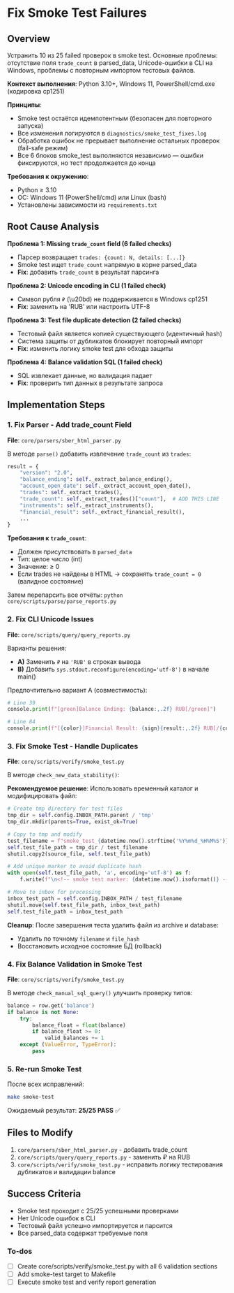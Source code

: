 <!-- fb57b88f-1658-438e-b899-6a44a3938a35 7df8db89-f34d-4c69-8951-fcd26bfc2d70 -->
# Fix Smoke Test Failures

## Overview

Устранить 10 из 25 failed проверок в smoke test. Основные проблемы: отсутствие поля `trade_count` в parsed_data, Unicode-ошибки в CLI на Windows, проблемы с повторным импортом тестовых файлов.

**Контекст выполнения**: Python 3.10+, Windows 11, PowerShell/cmd.exe (кодировка cp1251)

**Принципы**:

- Smoke test остаётся идемпотентным (безопасен для повторного запуска)
- Все изменения логируются в `diagnostics/smoke_test_fixes.log`
- Обработка ошибок не прерывает выполнение остальных проверок (fail-safe режим)
- Все 6 блоков smoke_test выполняются независимо — ошибки фиксируются, но тест продолжается до конца

**Требования к окружению**:

- Python ≥ 3.10
- ОС: Windows 11 (PowerShell/cmd) или Linux (bash)
- Установлены зависимости из `requirements.txt`

## Root Cause Analysis

**Проблема 1: Missing `trade_count` field (6 failed checks)**

- Парсер возвращает `trades: {count: N, details: [...]}` 
- Smoke test ищет `trade_count` напрямую в корне parsed_data
- **Fix**: добавить `trade_count` в результат парсинга

**Проблема 2: Unicode encoding in CLI (1 failed check)**

- Символ рубля `₽` (\u20bd) не поддерживается в Windows cp1251
- **Fix**: заменить на 'RUB' или настроить UTF-8

**Проблема 3: Test file duplicate detection (2 failed checks)**

- Тестовый файл является копией существующего (идентичный hash)
- Система защиты от дубликатов блокирует повторный импорт
- **Fix**: изменить логику smoke test для обхода защиты

**Проблема 4: Balance validation SQL (1 failed check)**

- SQL извлекает данные, но валидация падает
- **Fix**: проверить тип данных в результате запроса

## Implementation Steps

### 1. Fix Parser - Add trade_count Field

**File**: `core/parsers/sber_html_parser.py`

В методе `parse()` добавить извлечение `trade_count` из `trades`:

```python
result = {
    "version": "2.0",
    "balance_ending": self._extract_balance_ending(),
    "account_open_date": self._extract_account_open_date(),
    "trades": self._extract_trades(),
    "trade_count": self._extract_trades()["count"],  # ADD THIS LINE
    "instruments": self._extract_instruments(),
    "financial_result": self._extract_financial_result(),
    ...
}
```

**Требования к `trade_count`**:

- Должен присутствовать в `parsed_data`
- Тип: целое число (int)
- Значение: ≥ 0
- Если trades не найдены в HTML → сохранять `trade_count = 0` (валидное состояние)

Затем перепарсить все отчёты: `python core/scripts/parse/parse_reports.py`

### 2. Fix CLI Unicode Issues

**File**: `core/scripts/query/query_reports.py`

Варианты решения:

- **A)** Заменить `₽` на `'RUB'` в строках вывода
- **B)** Добавить `sys.stdout.reconfigure(encoding='utf-8')` в начале main()

Предпочтительно вариант A (совместимость):

```python
# Line 39
console.print(f"[green]Balance Ending: {balance:,.2f} RUB[/green]")

# Line 84
console.print(f"[{color}]Financial Result: {sign}{result:,.2f} RUB[/{color}]")
```

### 3. Fix Smoke Test - Handle Duplicates

**File**: `core/scripts/verify/smoke_test.py`

В методе `check_new_data_stability()`:

**Рекомендуемое решение**: Использовать временный каталог и модифицировать файл:

```python
# Create tmp directory for test files
tmp_dir = self.config.INBOX_PATH.parent / 'tmp'
tmp_dir.mkdir(parents=True, exist_ok=True)

# Copy to tmp and modify
test_filename = f"smoke_test_{datetime.now().strftime('%Y%m%d_%H%M%S')}.html"
self.test_file_path = tmp_dir / test_filename
shutil.copy2(source_file, self.test_file_path)

# Add unique marker to avoid duplicate hash
with open(self.test_file_path, 'a', encoding='utf-8') as f:
    f.write(f"\n<!-- smoke test marker: {datetime.now().isoformat()} -->")

# Move to inbox for processing
inbox_test_path = self.config.INBOX_PATH / test_filename
shutil.move(self.test_file_path, inbox_test_path)
self.test_file_path = inbox_test_path
```

**Cleanup**: После завершения теста удалить файл из archive и database:

- Удалить по точному `filename` и `file_hash`
- Восстановить исходное состояние БД (rollback)

### 4. Fix Balance Validation in Smoke Test

**File**: `core/scripts/verify/smoke_test.py`

В методе `check_manual_sql_query()` улучшить проверку типов:

```python
balance = row.get('balance')
if balance is not None:
    try:
        balance_float = float(balance)
        if balance_float >= 0:
            valid_balances += 1
    except (ValueError, TypeError):
        pass
```

### 5. Re-run Smoke Test

После всех исправлений:

```bash
make smoke-test
```

Ожидаемый результат: **25/25 PASS** ✅

## Files to Modify

1. `core/parsers/sber_html_parser.py` - добавить trade_count
2. `core/scripts/query/query_reports.py` - заменить ₽ на RUB
3. `core/scripts/verify/smoke_test.py` - исправить логику тестирования дубликатов и валидации balance

## Success Criteria

- Smoke test проходит с 25/25 успешными проверками
- Нет Unicode ошибок в CLI
- Тестовый файл успешно импортируется и парсится
- Все parsed_data содержат требуемые поля

### To-dos

- [ ] Create core/scripts/verify/smoke_test.py with all 6 validation sections
- [ ] Add smoke-test target to Makefile
- [ ] Execute smoke test and verify report generation